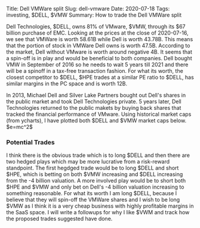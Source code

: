 Title: Dell VMWare split
Slug: dell-vmware
Date: 2020-07-18
Tags: investing, $DELL, $VMW
Summary: How to trade the Dell VMWare split

<p>
Dell Technologies, $DELL, owns 81% of VMware, $VMW, through its $67 billion purchase of EMC. Looking at the prices at the close of 2020-07-16, we see that VMWare is worth 58.61B while Dell is worth 43.78B.
This means that the portion of stock in VMWare Dell owns is worth 47.5B. According to the market, Dell without VMware is worth around negative 4B. 
It seems that a spin-off is in play and would be beneficial to both companies. Dell bought VMW in September of 2016 so he needs to wait 5 years till 2021 and there will be a spinoff in a tax-free transaction fashion. 
For what its worth, the closest competitor to $DELL, $HPE trades at a similar PE ratio to $DELL, has similar margins in the PC space and is worth 12B.
</p>

<p>
In 2013, Michael Dell and Silver Lake Partners bought out Dell's shares in the public market and took Dell Technologies private. 5 years later, Dell Technologies returned to the public makets by buying back shares that tracked the financial performance of VMware.
Using historical market caps (from ycharts), I have plotted both $DELL and $VMW market caps below. 
$e=mc^2$
</p>

<h3>Potential Trades</h3>
I think there is the obvious trade which is to long $DELL and then there are two hedged plays which may be more lucrative from a risk-reward standpoint. 
The first hegdged trade would be to long $DELL and short $HPE, which is betting on both $VMW increasing and $DELL increasing from the -4 billion valuation. 
A more involved play would be to short both $HPE and $VMW and only bet on Dell's -4 billion valuation increasing to something reasonable.
For what its worth I am long $DELL, because I believe that they will spin-off the VMWare shares and I wish to be long $VMW as I think it is a very cheap business with highly profitable margins in the SaaS space. I will write a followups for why I like $VWM and track how the proposed trades suggested have done.